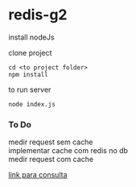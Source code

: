 # redis-g2

install nodeJs

clone project


````
cd <to project folder>
npm install
````

to run server
````
node index.js
````

### To Do
medir request sem cache    
implementar cache com redis no db     
medir request com cache    


[link para consulta](https://community.risingstack.com/redis-node-js-introduction-to-caching/)
